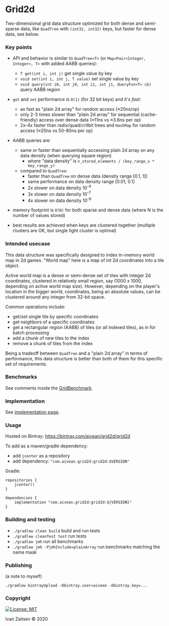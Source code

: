 Grid2d
===

Two-dimensional grid data structure optimized for both dense and semi-sparse data,
like `QuadTree` with `(int32, int32)` keys, but faster for dense data, see below.


### Key points

* API and behavior is similar to `QuadTree<T>` (or `Map<Pair<Integer, Integer>, T>` with added AABB queries):
    * `T get(int i, int j)` get single value by key  
    * `void set(int i, int j, T value)` set single value by key
    * `void query(int i0, int j0, int i1, int j1, QueryFun<T> cb)` query AABB region
    
* `get` and `set` performance is `O(1)` (for 32 bit keys) and it's *fast*:
    * as fast as "plain 2d array" for random access  (≈20ns/op)
    * only 2-3 times slower than "plain 2d array" for sequential (cache-friendly)
     access over dense data (≈11ns vs ≈3.6ns per op)
    * 2x-4x faster than radix/quad/critbit trees and `HashMap` for random access 
        (≈20ns vs 50-80ns per op)
* AABB queries are:
   * same or faster than sequentially accessing plain 2d array on any data density
        (when querying square region)
       * where "data density" is `n_stored_elements / (key_range_x * key_range_y)`
   * compared to `QuadTree`:
       * faster than `QuadTree` on dense data (density range [0.1, 1])  
       * same performance on data density range [0.01, 0.1]
       * 2x slower on data density 10<sup>-4</sup>
       * 3x slower on data density 10<sup>-7</sup>
       * 4x slower on data density 10<sup>-9</sup>
       
* memory footprint is `O(N)` for both sparse and dense data (where N is the number of values stored)
* best results are achieved when keys are clustered together (multiple clusters are OK, but single tight cluster is optimal) 

### Intended usecase

This data structure was specifically designed to index in-memory world map in 2d games. 
"World map" here is a map of int 2d coordinates into a tile object. 

Active world map is a dense or semi-dense set of tiles with integer 2d coordinates, clustered in relatively small region,
say (1000 x 1000, depending on active world map size). 
However, depending on the player's location in the bigger world, coordinates, being an absolute values, can 
be clustered around any integer from 32-bit space.

Common operations include: 
* get/set single tile by specific coordinates
* get neighbors of a specific coordinates
* get a rectangular region (AABB) of tiles (or all indexed tiles), as in for batch processing
* add a chunk of new tiles to the index
* remove a chunk of tiles from the index 

Being a tradeoff between `QuadTree` and a "plain 2d array" in terms of performance, 
this data structure is better than both of them for this specific set of requirements.  


### Benchmarks

See comments inside the [GridBenchmark](src/jmh/java/com/aivean/grid2d/GridBenchmark.java).

### Implementation

See [implementation page](doc/implementation.md).


### Usage

Hosted on Bintray: https://bintray.com/aivean/grid2d/grid2d

To add as a maven/gradle dependency: 

* add `jcenter` as a repository
* add dependency: `"com.aivean.grid2d:grid2d:$VERSION"`

Gradle:

    repositories {
        jcenter()
    }

    dependencies {
        implementation "com.aivean.grid2d:grid2d:${VERSION}"
    }
    

### Building and testing

* `./gradlew clean build` build and run tests
* `./gradlew cleanTest test` run tests
* `./gradlew jmh` run all benchmarks
* `./gradlew jmh -PjmhInclude=plainArray` run benchmarks matching the name mask


### Publishing

(a note to myself)

    ./gradlew bintrayUpload -Dbintray.user=aivean -Dbintray.key=...
    
    

### Copyright

[![License: MIT](https://img.shields.io/badge/License-MIT-yellow.svg)](https://opensource.org/licenses/MIT)

Ivan Zaitsev © 2020
